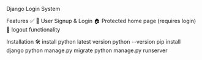 Django Login System 

Features ✅
🔐 User Signup & Login
🏠 Protected home page (requires login)
🚪 logout functionality


Installation 🛠️
install python latest version
python --version
pip install django
python manage.py migrate
python manage.py runserver
